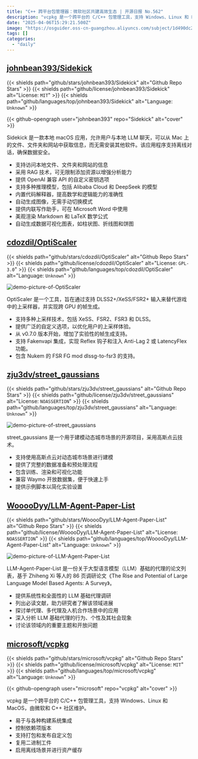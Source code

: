 ```yaml
---
title: "C++ 跨平台包管理器：微软社区共建高效生态 | 开源日报 No.562"
description: "vcpkg 是一个跨平台的 C/C++ 包管理工具，支持 Windows、Linux 和 MacOS，由微软和 C++ 社区维护。它易于与各种构建系统集成，支持依赖项版本控制、自定义包打包与发布、二进制工件复用，以及离线场景和资产缓存。"
date: "2025-04-06T15:29:21.500Z"
image: "https://osguider.oss-cn-guangzhou.aliyuncs.com/subject/1d490dc28f7cb4aa57d259c7703f1499.png"
tags: []
categories:
  - "daily"
---
```


## [johnbean393/Sidekick](https://github.com/johnbean393/Sidekick)

{{< shields path="github/stars/johnbean393/Sidekick" alt="Github Repo Stars" >}} {{< shields path="github/license/johnbean393/Sidekick" alt="License: `MIT`" >}} {{< shields path="github/languages/top/johnbean393/Sidekick" alt="Language: `Unknown`" >}}

{{< github-opengraph user="johnbean393" repo="Sidekick" alt="cover" >}}

Sidekick 是一款本地 macOS 应用，允许用户与本地 LLM 聊天，可以从 Mac 上的文件、文件夹和网站中获取信息，而无需安装其他软件。该应用程序支持离线对话，确保数据安全。

- 支持访问本地文件、文件夹和网站的信息
- 采用 RAG 技术，可无限制添加资源以增强分析能力
- 提供 OpenAI 兼容 API 的自定义密钥选项
- 支持多种推理模型，包括 Alibaba Cloud 和 DeepSeek 的模型
- 内置代码解释器，提高数学和逻辑能力的准确性
- 自动生成图像，无需手动切换模式
- 提供内联写作助手，可在 Microsoft Word 中使用
- 美观渲染 Markdown 和 LaTeX 数学公式
- 自动生成数据可视化图表，如柱状图、折线图和饼图
  
## [cdozdil/OptiScaler](https://github.com/cdozdil/OptiScaler)

{{< shields path="github/stars/cdozdil/OptiScaler" alt="Github Repo Stars" >}} {{< shields path="github/license/cdozdil/OptiScaler" alt="License: `GPL-3.0`" >}} {{< shields path="github/languages/top/cdozdil/OptiScaler" alt="Language: `Unknown`" >}}

![demo-picture-of-OptiScaler](https://static.osguider.com/subject/github/cdozdil/OptiScaler/e9919b80b261ddaa411ffca1823c212c.png)

OptiScaler 是一个工具，旨在通过支持 DLSS2+/XeSS/FSR2+ 输入来替代游戏中的上采样器，并实现跨 GPU 的帧生成。

- 支持多种上采样技术，包括 XeSS、FSR2、FSR3 和 DLSS。
- 提供广泛的自定义选项，以优化用户的上采样体验。
- 从 v0.7.0 版本开始，增加了实验性的帧生成支持。
- 支持 Fakenvapi 集成，实现 Reflex 钩子和注入 Anti-Lag 2 或 LatencyFlex 功能。
- 包含 Nukem 的 FSR FG mod dlssg-to-fsr3 的支持。
  
## [zju3dv/street_gaussians](https://github.com/zju3dv/street_gaussians)

{{< shields path="github/stars/zju3dv/street_gaussians" alt="Github Repo Stars" >}} {{< shields path="github/license/zju3dv/street_gaussians" alt="License: `NOASSERTION`" >}} {{< shields path="github/languages/top/zju3dv/street_gaussians" alt="Language: `Unknown`" >}}

![demo-picture-of-street_gaussians](https://static.osguider.com/subject/github/zju3dv/street_gaussians/f5a36a8adf8c916c1affe4f79102c4c8.jpg)

street_gaussians 是一个用于建模动态城市场景的开源项目，采用高斯点云技术。

- 支持使用高斯点云对动态城市场景进行建模
- 提供了完整的数据准备和预处理流程
- 包含训练、渲染和可视化功能
- 兼容 Waymo 开放数据集，便于快速上手
- 提供示例脚本以简化实验设置
  
## [WooooDyy/LLM-Agent-Paper-List](https://github.com/WooooDyy/LLM-Agent-Paper-List)

{{< shields path="github/stars/WooooDyy/LLM-Agent-Paper-List" alt="Github Repo Stars" >}} {{< shields path="github/license/WooooDyy/LLM-Agent-Paper-List" alt="License: `NOASSERTION`" >}} {{< shields path="github/languages/top/WooooDyy/LLM-Agent-Paper-List" alt="Language: `Unknown`" >}}

![demo-picture-of-LLM-Agent-Paper-List](https://static.osguider.com/subject/github/WooooDyy/LLM-Agent-Paper-List/9a9ae4a3358d04fa222e03d5939a0ec9.jpg)

LLM-Agent-Paper-List 是一份关于大型语言模型（LLM）基础的代理的论文列表，基于 Zhiheng Xi 等人的 86 页调研论文《The Rise and Potential of Large Language Model Based Agents: A Survey》。

- 提供系统性和全面性的 LLM 基础代理调研
- 列出必读文献，助力研究者了解该领域进展
- 探讨单代理、多代理及人机合作场景中的应用
- 深入分析 LLM 基础代理的行为、个性及其社会现象
- 讨论该领域内的重要主题和开放问题
  
## [microsoft/vcpkg](https://github.com/microsoft/vcpkg)

{{< shields path="github/stars/microsoft/vcpkg" alt="Github Repo Stars" >}} {{< shields path="github/license/microsoft/vcpkg" alt="License: `MIT`" >}} {{< shields path="github/languages/top/microsoft/vcpkg" alt="Language: `Unknown`" >}}

{{< github-opengraph user="microsoft" repo="vcpkg" alt="cover" >}}

vcpkg 是一个跨平台的 C/C++ 包管理工具，支持 Windows、Linux 和 MacOS，由微软和 C++ 社区维护。

- 易于与各种构建系统集成
- 控制依赖项版本
- 支持打包和发布自定义包
- 复用二进制工件
- 启用离线场景并进行资产缓存
  
